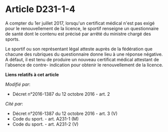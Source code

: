 # Article D231-1-4

A compter du 1er juillet 2017, lorsqu'un certificat médical n'est pas exigé pour le renouvellement de la licence, le sportif
renseigne un questionnaire de santé dont le contenu est précisé par arrêté du ministre chargé des sports. 

Le sportif ou son représentant légal atteste auprès de la fédération que chacune des rubriques du questionnaire donne lieu à
une réponse négative. A défaut, il est tenu de produire un nouveau certificat médical attestant de l'absence de contre-
indication pour obtenir le renouvellement de la licence.

**Liens relatifs à cet article**

_Modifié par_:

  - Décret n°2016-1387 du 12 octobre 2016 - art. 2

_Cité par_:

  - Décret n°2016-1387 du 12 octobre 2016 - art. 3 (V)
  - Code du sport. - art. A231-1 (M)
  - Code du sport. - art. A231-2 (V)
